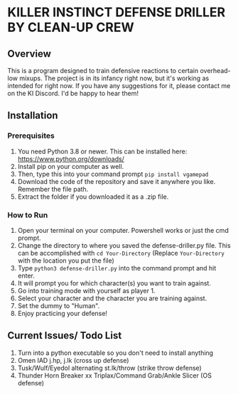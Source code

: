 # KILLER INSTINCT DEFENSE DRILLER BY CLEAN-UP CREW

## Overview
This is a program designed to train defensive reactions to certain overhead-low mixups.
The project is in its infancy right now, but it's working as intended for right now.
If you have any suggestions for it, please contact me on the KI Discord. I'd be happy to hear them!

## Installation
### Prerequisites
1. You need Python 3.8 or newer. This can be installed here: https://www.python.org/downloads/
2. Install pip on your computer as well.
3. Then, type this into your command prompt `pip install vgamepad`
4. Download the code of the repository and save it anywhere you like. Remember the file path.
5. Extract the folder if you downloaded it as a .zip file.

### How to Run
1. Open your terminal on your computer. Powershell works or just the cmd prompt.
2. Change the directory to where you saved the defense-driller.py file. This can be accomplished with `cd Your-Directory`
   (Replace `Your-Directory` with the location you put the file)
3. Type `python3 defense-driller.py` into the command prompt and hit enter.
4. It will prompt you for which character(s) you want to train against.
5. Go into training mode with yourself as player 1.
6. Select your character and the character you are training against.
7. Set the dummy to "Human".
8. Enjoy practicing your defense!

## Current Issues/ Todo List
1. Turn into a python executable so you don't need to install anything
2. Omen IAD j.hp, j.lk (cross up defense)
3. Tusk/Wulf/Eyedol alternating st.lk/throw (strike throw defense)
4. Thunder Horn Breaker xx Triplax/Command Grab/Ankle Slicer (OS defense)
